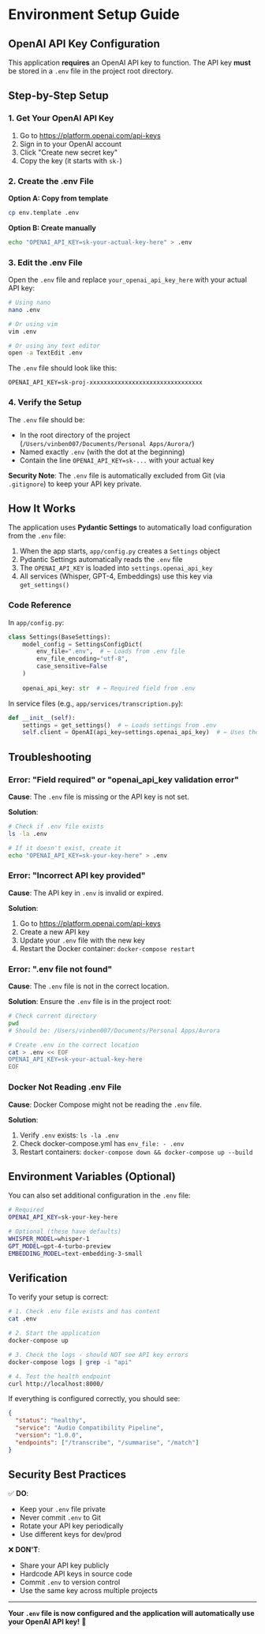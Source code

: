 # Environment Setup Guide

## OpenAI API Key Configuration

This application **requires** an OpenAI API key to function. The API key **must** be stored in a `.env` file in the project root directory.

## Step-by-Step Setup

### 1. Get Your OpenAI API Key

1. Go to https://platform.openai.com/api-keys
2. Sign in to your OpenAI account
3. Click "Create new secret key"
4. Copy the key (it starts with `sk-`)

### 2. Create the .env File

**Option A: Copy from template**
```bash
cp env.template .env
```

**Option B: Create manually**
```bash
echo "OPENAI_API_KEY=sk-your-actual-key-here" > .env
```

### 3. Edit the .env File

Open the `.env` file and replace `your_openai_api_key_here` with your actual API key:

```bash
# Using nano
nano .env

# Or using vim
vim .env

# Or using any text editor
open -a TextEdit .env
```

The `.env` file should look like this:
```
OPENAI_API_KEY=sk-proj-xxxxxxxxxxxxxxxxxxxxxxxxxxxxxxxx
```

### 4. Verify the Setup

The `.env` file should be:
- In the root directory of the project (`/Users/vinben007/Documents/Personal Apps/Aurora/`)
- Named exactly `.env` (with the dot at the beginning)
- Contain the line `OPENAI_API_KEY=sk-...` with your actual key

**Security Note**: The `.env` file is automatically excluded from Git (via `.gitignore`) to keep your API key private.

## How It Works

The application uses **Pydantic Settings** to automatically load configuration from the `.env` file:

1. When the app starts, `app/config.py` creates a `Settings` object
2. Pydantic Settings automatically reads the `.env` file
3. The `OPENAI_API_KEY` is loaded into `settings.openai_api_key`
4. All services (Whisper, GPT-4, Embeddings) use this key via `get_settings()`

### Code Reference

In `app/config.py`:
```python
class Settings(BaseSettings):
    model_config = SettingsConfigDict(
        env_file=".env",  # ← Loads from .env file
        env_file_encoding="utf-8",
        case_sensitive=False
    )
    
    openai_api_key: str  # ← Required field from .env
```

In service files (e.g., `app/services/transcription.py`):
```python
def __init__(self):
    settings = get_settings()  # ← Loads settings from .env
    self.client = OpenAI(api_key=settings.openai_api_key)  # ← Uses the key
```

## Troubleshooting

### Error: "Field required" or "openai_api_key validation error"

**Cause**: The `.env` file is missing or the API key is not set.

**Solution**:
```bash
# Check if .env file exists
ls -la .env

# If it doesn't exist, create it
echo "OPENAI_API_KEY=sk-your-key-here" > .env
```

### Error: "Incorrect API key provided"

**Cause**: The API key in `.env` is invalid or expired.

**Solution**:
1. Go to https://platform.openai.com/api-keys
2. Create a new API key
3. Update your `.env` file with the new key
4. Restart the Docker container: `docker-compose restart`

### Error: ".env file not found"

**Cause**: The `.env` file is not in the correct location.

**Solution**: Ensure the `.env` file is in the project root:
```bash
# Check current directory
pwd
# Should be: /Users/vinben007/Documents/Personal Apps/Aurora

# Create .env in the correct location
cat > .env << EOF
OPENAI_API_KEY=sk-your-actual-key-here
EOF
```

### Docker Not Reading .env File

**Cause**: Docker Compose might not be reading the `.env` file.

**Solution**:
1. Verify `.env` exists: `ls -la .env`
2. Check docker-compose.yml has `env_file: - .env`
3. Restart containers: `docker-compose down && docker-compose up --build`

## Environment Variables (Optional)

You can also set additional configuration in the `.env` file:

```bash
# Required
OPENAI_API_KEY=sk-your-key-here

# Optional (these have defaults)
WHISPER_MODEL=whisper-1
GPT_MODEL=gpt-4-turbo-preview
EMBEDDING_MODEL=text-embedding-3-small
```

## Verification

To verify your setup is correct:

```bash
# 1. Check .env file exists and has content
cat .env

# 2. Start the application
docker-compose up

# 3. Check the logs - should NOT see API key errors
docker-compose logs | grep -i "api"

# 4. Test the health endpoint
curl http://localhost:8000/
```

If everything is configured correctly, you should see:
```json
{
  "status": "healthy",
  "service": "Audio Compatibility Pipeline",
  "version": "1.0.0",
  "endpoints": ["/transcribe", "/summarise", "/match"]
}
```

## Security Best Practices

✅ **DO**:
- Keep your `.env` file private
- Never commit `.env` to Git
- Rotate your API key periodically
- Use different keys for dev/prod

❌ **DON'T**:
- Share your API key publicly
- Hardcode API keys in source code
- Commit `.env` to version control
- Use the same key across multiple projects

---

**Your `.env` file is now configured and the application will automatically use your OpenAI API key!** 🎉

